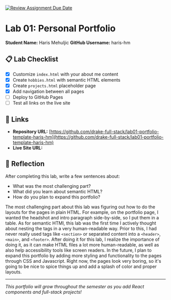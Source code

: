 [![Review Assignment Due Date](https://classroom.github.com/assets/deadline-readme-button-22041afd0340ce965d47ae6ef1cefeee28c7c493a6346c4f15d667ab976d596c.svg)](https://classroom.github.com/a/fEVZN0YI)

# Lab 01: Personal Portfolio

**Student Name:** Haris Mehuljic
**GitHub Username:** haris-hm

## 📋 Lab Checklist

- [x] Customize `index.html` with your about me content
- [x] Create `hobbies.html` with semantic HTML elements
- [x] Create `projects.html` placeholder page
- [x] Add navigation between all pages
- [ ] Deploy to GitHub Pages
- [ ] Test all links on the live site

## 🔗 Links

- **Repository URL:** [https://github.com/drake-full-stack/lab01-portfolio-template-haris-hm](https://github.com/drake-full-stack/lab01-portfolio-template-haris-hm)
- **Live Site URL:**

## 📝 Reflection

After completing this lab, write a few sentences about:

- What was the most challenging part?
- What did you learn about semantic HTML?
- How do you plan to expand this portfolio?

The most challenging part about this lab was figuring out how to do the layouts for the pages in plain HTML. For example, on the portfolio page, I wanted the headshot and intro paragraph side-by-side, so I put them in a table. As for semantic HTMl, this lab was the first time I actively thought about nesting the tags in a very human-readable way. Prior to this, I had never really used tags like `<section>` or separated content into a `<header>`, `<main>`, and `<footer>`. After doing it for this lab, I realize the importance of doing it, as it can make HTML files a lot more human-readable, as well as also help accessibility tools like screen readers. In the future, I plan to expand this portfolio by adding more styling and functionality to the pages through CSS and Javascript. Right now, the pages look very boring, so it's going to be nice to spice things up and add a splash of color and proper layouts.

---

_This portfolio will grow throughout the semester as you add React components and full-stack projects!_
